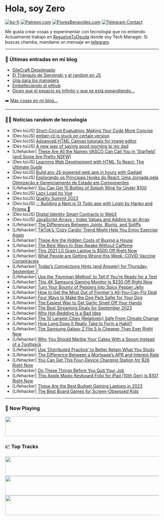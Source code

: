 # Hola, soy Zero

[![ko-fi](https://ko-fi.com/img/githubbutton_sm.svg)](https://ko-fi.com/J3J4N0LUK)
[![Patreon.com](https://img.shields.io/endpoint.svg?url=https%3A%2F%2Fshieldsio-patreon.vercel.app%2Fapi%3Fusername%3Dzerodragon%26type%3Dpatrons&style=for-the-badge)](https://patreon.com/zerodragon)
[![FloresBenavides.com](https://img.shields.io/website?down_message=oops&label=MiBlog&style=for-the-badge&up_message=online&url=https%3A%2F%2Ffloresbenavides.com)](https://floresbenavides.com)
[![Telegram Contact](https://img.shields.io/badge/escr%C3%ADbeme-ZeroDragon-%2326A5E4?style=for-the-badge&logo=telegram)](https://t.me/zerodragon)

Me gusta crear cosas y experimentar con tecnología que no entiendo.
Actualmente trabajo en [ResuelveTuDeuda](http://github.com/resuelve) donde soy Tech Manager.
Si buscas chamba, mandame un mensaje en [telegram](https://t.me/zerodragon).

---

### 📕 Últimas entradas en mi blog
<!-- BLOG-POST-LIST:START -->
- [SiteCraft Desplegado](https://floresbenavides.com/sitecraft-desplegado/)
- [El Triángulo de Sierpinski y el random en JS](https://floresbenavides.com/el-triangulo-de-sierpinski-y-el-random-en-js/)
- [Una para los managers](https://floresbenavides.com/una-para-los-managers/)
- [Embelleciendo el github](https://floresbenavides.com/embelleciendo-el-github/)
- [Dicen que el espacio es infinito y que se está expandiendo…](https://floresbenavides.com/dicen-que-el-espacio-es-infinito-y-que-se-esta-expandiendo/)
<!-- BLOG-POST-LIST:END -->

➡️ [Más cosas en mi blog...](https://floresbenavides.com)

---

### 👨‍💻 Noticias random de tecnología
<!-- TECH-POSTS:START -->
- [Dev.to/JS] [Short-Circuit Evaluation: Making Your Code More Concise](https://dev.to/mainulspace/short-circuit-evaluation-making-your-code-more-concise-2jne)
- [Dev.to/JS] [ember-cli is stuck on certain version](https://dev.to/michalbryxi/ember-cli-is-stuck-on-certain-version-54f9)
- [Dev.to/JS] [Advanced HTML Canvas tutorials for image editor](https://dev.to/fuco/advanced-html-canvas-tutorials-for-image-editor-l9o)
- [Dev.to/JS] [A new way of saying good morning to my dad](https://dev.to/fricardi/a-new-way-of-saying-good-morning-to-my-dad-3mp0)
- [Lifehacker] [These Are All the Names VASCO Can Call You in ‘Starfield’ &lpar;and Some Are Pretty NSFW&rpar;](https://lifehacker.com/all-the-names-vasco-can-call-you-in-starfield-1850812629)
- [Dev.to/JS] [Learning Web Development with HTML To React: The Ultimate Guide](https://dev.to/ahmed_onour/learning-web-development-with-html-to-react-the-ultimate-guide-43og)
- [Dev.to/JS] [Build any JS-powered web app in hours with Gadget](https://dev.to/gadget/build-any-js-powered-web-app-in-hours-with-gadget-4a4e)
- [Dev.to/JS] [Explorando os Principais Hooks do React: Uma Jornada pela Otimização e Gerenciamento de Estado em Componentes](https://dev.to/murilonicemento/explorando-os-principais-hooks-do-react-uma-jornada-pela-otimizacao-e-gerenciamento-de-estado-em-componentes-495g)
- [Lifehacker] [You Can Get 15 Bottles of Splash Wine for Under $100](https://lifehacker.com/you-can-get-15-bottles-of-splash-wine-for-under-100-1850806284)
- [Dev.to/JS] [Lazy Load no Vue](https://dev.to/jhonhenkel/lazy-load-no-vue-3deo)
- [Dev.to/JS] [Quality Summit 2023](https://dev.to/kailashpathak7/quality-summit-2023-15h0)
- [Dev.to/JS] [💥 Building a Next.js 13 Todo app with Login by Hanko and Prisma 🤯](https://dev.to/hanko/building-a-nextjs-13-todo-app-with-login-by-hanko-and-prisma-3a69)
- [Dev.to/JS] [Digital Identity Smart Contracts in Web3](https://dev.to/scofieldidehen/digital-identity-smart-contracts-in-web3-3h02)
- [Dev.to/JS] [JavaScript Arrays - Index Values and Adding to an Array](https://dev.to/keoshaug/javascript-arrays-index-values-and-adding-to-an-array-27ol)
- [Lifehacker] [The Differences Between Joints, Blunts, and Spliffs](https://lifehacker.com/the-differences-between-joints-blunts-and-spliffs-1850811382)
- [Lifehacker] [TikTok’s ‘Cozy Cardio’ Trend Might Help You Enjoy Exercise Again](https://lifehacker.com/tiktok-s-cozy-cardio-trend-might-help-you-enjoy-exerc-1850811679)
- [Lifehacker] [These Are the Hidden Costs of Buying a House](https://lifehacker.com/all-the-hidden-unexpected-costs-of-buying-a-home-1758138500)
- [Lifehacker] [The Best Ways to Stay Awake Without Caffeine](https://lifehacker.com/the-best-ways-to-stay-awake-without-caffeine-1850811230)
- [Lifehacker] [This 2021 LG Gram Laptop Is $500 Off Right Now](https://lifehacker.com/this-2021-lg-gram-laptop-is-500-off-right-now-1850792867)
- [Lifehacker] [What People are Getting Wrong this Week: COVID Vaccine Conspiracies](https://lifehacker.com/covid-vaccine-conspiracies-1850810502)
- [Lifehacker] [Today’s Connections Hints &lpar;and Answer&rpar; for Thursday, September 7](https://lifehacker.com/connections-answer-today-september-7-2023-1850807719)
- [Lifehacker] [Use the ‘Feynman Method’ to Tell If You’re Ready for a Test](https://lifehacker.com/use-the-feynman-method-to-study-1850809398)
- [Lifehacker] [This 4K Samsung Gaming Monitor Is $230 Off Right Now](https://lifehacker.com/this-4k-samsung-gaming-monitor-is-230-off-right-now-1850809686)
- [Lifehacker] [Turn Your Bounty of Peppers Into Spicy Pepper Jelly](https://lifehacker.com/easy-pepper-jelly-recipe-for-canning-1850809366)
- [Lifehacker] [How to Get the Most Out of Frontier&#39;s All-You-Can-Fly Deal](https://lifehacker.com/how-to-get-the-most-out-of-frontiers-all-you-can-fly-de-1850085576)
- [Lifehacker] [Four Ways to Make the Dog Park Safer for Your Dog](https://lifehacker.com/are-dog-parks-safe-for-dogs-1850809221)
- [Lifehacker] [The Easiest Way to Get Garlic Smell Off Your Hands](https://lifehacker.com/the-easiest-way-to-get-garlic-smell-off-your-hands-1850809774)
- [Lifehacker] [The Best Streaming Deals for September 2023](https://lifehacker.com/best-streaming-deals-1850763728)
- [Lifehacker] [Why Hot-Bedding Is a Bad Idea](https://lifehacker.com/why-hot-bedding-is-a-bad-idea-1850809336)
- [Lifehacker] [The 10 Largest Cities &lpar;Relatively&rpar; Safe From Climate Change](https://lifehacker.com/us-cities-safest-from-climate-change-1850809083)
- [Lifehacker] [How Long Does It Really Take to Form a Habit?](https://lifehacker.com/how-long-does-it-really-take-to-form-a-habit-1849470134)
- [Lifehacker] [The Samsung Galaxy Z Flip 5 Is Cheaper Than Ever Right Now](https://lifehacker.com/the-samsung-galaxy-z-flip-5-is-cheaper-than-ever-right-1850808852)
- [Lifehacker] [Why You Should Marble Your Cakes With a Spoon Instead of a Toothpick](https://lifehacker.com/why-you-should-marble-your-cakes-with-a-spoon-instead-o-1850808851)
- [Lifehacker] [Use ‘Distributed Practice’ to Better Retain What You Study](https://lifehacker.com/use-distributed-practice-to-better-retain-what-you-st-1850808691)
- [Lifehacker] [The Difference Between a Mortgage’s APR and Interest Rate](https://lifehacker.com/difference-between-apr-and-interest-rate-1850808813)
- [Lifehacker] [You Can Get This Four-Device Charging Station for $26 Right Now](https://lifehacker.com/you-can-get-this-four-device-charging-station-for-26-r-1850806555)
- [Lifehacker] [Do These Things Before You Quit Your Job](https://lifehacker.com/do-these-things-before-you-quit-your-job-1850765783)
- [Lifehacker] [This Apple Magic Keyboard Folio for iPad &lpar;10th Gen&rpar; Is $107 Right Now](https://lifehacker.com/this-apple-magic-keyboard-folio-for-ipad-10th-gen-is-1850792794)
- [Lifehacker] [These Are the Best Budget Gaming Laptops in 2023](https://lifehacker.com/best-budget-gaming-laptops-1850806628)
- [Lifehacker] [The Best Board Games for Screen-Obsessed Kids](https://lifehacker.com/best-board-games-kids-1850807151)<!-- TECH-POSTS:END -->

---

### 🎵 Now Playing
<a href="https://spotify-now-playing-dun.vercel.app/now-playing?open"><img src="https://spotify-now-playing-dun.vercel.app/now-playing" width="540" height="64"></a>

### 📈 Top Tracks
<a href="https://spotify-now-playing-dun.vercel.app/top-tracks?i=1&open"><img src="https://spotify-now-playing-dun.vercel.app/top-tracks?i=1" width="540" height="64"></a>
<a href="https://spotify-now-playing-dun.vercel.app/top-tracks?i=2&open"><img src="https://spotify-now-playing-dun.vercel.app/top-tracks?i=2" width="540" height="64"></a>
<a href="https://spotify-now-playing-dun.vercel.app/top-tracks?i=3&open"><img src="https://spotify-now-playing-dun.vercel.app/top-tracks?i=3" width="540" height="64"></a>
